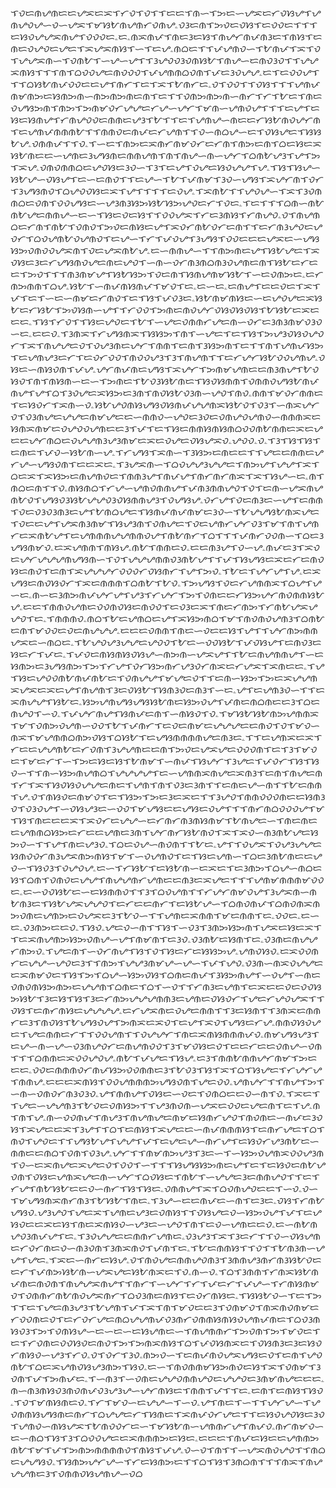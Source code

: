 ᜎᜏᜇᜈᜌᜈᜇᜇᜌᜁᜇᜁᜎᜆᜏᜎᜏᜎᜎᜇᜇᜎᜈᜑᜎᜅᜇᜑᜌᜁᜇᜆᜏᜐᜌᜎᜌᜈᜌᜏᜌᜑᜏᜑᜌᜁᜎᜋᜐᜀᜈᜌᜈᜆᜏᜈᜌۦᜏᜂᜇᜈᜎᜅᜏᜇᜏᜐᜎᜇᜏᜏᜇᜎᜎᜎᜇᜐᜏᜌᜌᜁᜈᜌᜎᜏᜏᜏᜇۦᜇۦᜈᜁᜈᜉᜎᜈᜇᜂᜇᜐᜎᜈᜌᜆᜈᜉᜈᜂᜇᜎᜈᜐᜎᜇᜈᜇᜏᜌᜏᜇᜌᜇᜎᜁᜌᜁᜈᜐᜎᜑᜎᜇᜌۦᜈᜊᜇᜎᜎᜉᜌᜈᜏᜑᜎᜀᜈᜉᜎᜁᜎᜏᜎᜌᜌᜁᜈᜑᜎᜏᜈᜀᜎᜑᜌᜑᜌᜎᜎᜂᜌᜏᜏᜂᜏᜈᜐᜀᜎᜈᜌᜑᜇᜈᜏᜂᜏᜎᜎᜌᜌᜁᜈᜐᜎᜎᜎᜈᜎᜊᜏᜏᜌᜇᜈᜏᜏᜏᜎᜉᜌᜈᜈᜊᜏᜈᜎᜉᜇᜂᜏᜌᜌۦᜇᜎᜇᜏᜏᜌᜎᜎᜎᜊᜐᜀᜈᜉᜏᜏᜇᜇᜌᜎᜈᜆᜎᜇᜎᜁᜎᜀᜈᜆᜇۦᜏᜎᜏᜏᜎᜎᜏᜐᜎᜎᜎᜌᜈᜉᜈᜋᜈᜅᜇᜐᜈᜅᜈᜑᜈᜅᜈᜅᜈᜇᜈᜎᜇᜎᜎᜏᜈᜅᜈᜅᜈᜑᜈᜆᜎᜆᜎᜀᜇᜎᜈᜇᜏᜌᜐᜅᜈᜎᜈᜅᜎᜅᜈᜋᜏᜆᜌᜌᜇᜆᜌᜑᜌᜆᜎᜋᜈᜑᜌᜈᜏᜌᜎᜎᜎᜇᜌᜎᜇᜐᜇᜐᜈᜌᜎᜆᜈᜌᜏᜏᜇᜈᜈᜇᜌᜂᜎᜀᜎᜎᜇᜎᜌᜈᜌᜑᜈᜇᜇᜆᜐᜀᜈᜏᜌᜆᜈᜎᜇᜌᜈᜉᜈᜈᜈᜀᜎᜎᜈᜈᜏᜇᜈᜉᜇᜆᜌᜈᜎᜎᜏᜑᜈᜊᜌᜑᜇᜎᜏᜐᜌᜇᜎᜐᜐᜀᜌۦᜏᜈᜈᜉᜎᜎᜏۦᜎᜑᜇᜎᜈᜅᜇᜁᜈᜆᜈᜋᜏᜆᜇᜆᜈᜎᜈᜅᜇᜈᜎᜊᜇᜐᜇᜁᜐᜀᜈᜇᜇᜑᜌᜈᜇᜂᜌᜐᜈᜇᜈᜈᜌᜈᜎᜈᜎᜈᜌᜑᜈᜑᜌᜆᜎᜊᜈᜀᜌᜂᜎᜌᜎᜅᜎᜁᜌۦᜏᜈᜏᜈᜈᜊᜇᜌᜏᜐᜇᜂᜏᜑᜎᜂᜎᜇᜌᜎᜏᜌᜇᜐᜏᜌᜌᜎᜌۦᜎᜐᜎᜐᜌᜑᜐᜀᜌᜑᜏᜐᜌᜎᜇᜑᜇᜈᜏᜎᜎᜇᜌᜑᜎᜀᜎᜉᜈᜋᜎᜂᜏᜑᜌᜐᜎᜁᜌᜆᜈᜎᜏᜆᜎᜂᜌᜐᜈᜏᜎᜊᜌᜏᜏᜐᜇᜁᜎᜌᜎᜎᜎᜎᜇᜏᜌۦᜎᜁᜈᜀᜎᜎᜌᜏᜌᜑᜎᜁᜎᜂᜏᜈᜈᜊᜇᜏᜈᜎᜏᜏᜌᜐᜇᜑᜌᜂᜈᜂᜐᜅᜐᜀᜐᜅᜌᜏᜇᜆᜎᜏᜇۦᜎᜇᜎᜎᜎᜊᜈᜑᜈᜀᜈᜀᜌᜇᜈᜈᜌᜑᜇᜑᜎᜐᜇᜏᜇᜐᜎᜎᜏᜏᜌᜁᜎᜆᜇᜂᜈᜐᜎᜆᜈᜌᜏۦᜏᜎᜈᜌᜈᜊᜇᜆᜈᜎᜈᜀᜎᜏᜈᜏᜎᜅᜏᜇᜈᜐᜇᜌᜎᜁᜏᜆᜈᜀᜏᜆᜇᜈᜎᜎᜇᜆᜈᜂᜌᜏᜇᜌᜏᜆᜎᜊᜏᜌᜈᜀᜏᜌᜈᜏᜎᜇᜌᜑᜎᜆᜎᜉᜏᜌᜎᜂᜌᜐᜎᜏᜏᜇᜇᜇᜌᜁᜇᜑᜌᜐᜐᜅᜏᜈᜏᜏᜌᜁᜈᜎᜏᜇᜌᜁᜈᜀᜌۦᜇᜑᜈᜈᜌᜑᜎᜎᜈᜅᜈᜇᜌᜎᜐᜀᜌᜇᜎᜁᜏᜐᜇᜂᜇᜆᜌᜐᜈᜏᜌᜇᜈᜇᜌᜏᜎᜑᜈᜑᜏᜆᜈᜂᜈᜊᜈᜂᜏᜌᜈᜇᜈᜎᜐᜀᜇᜆᜇᜇᜎᜅᜏᜎᜎᜎᜈᜂᜈᜋᜌᜎᜐᜀᜐᜅᜎᜏᜇᜈᜎᜐᜈᜌᜈᜋᜐᜀᜎᜑᜇᜏᜈᜅᜇۦᜇᜆᜈᜅᜈᜈᜎᜊᜌۦᜐᜀᜎᜑᜈᜉᜈᜐᜈᜉᜎᜋᜏᜎᜇۦᜇᜑᜇۦᜇᜈᜌᜎᜇᜇᜏᜇᜎᜁᜎᜉᜎᜇᜎᜑᜇᜑᜈᜋᜇᜆᜈᜏᜎᜇᜎᜐᜎᜉᜏᜂᜇۦᜐᜀᜈᜋᜈᜐᜇᜑᜇᜌᜏᜌᜇᜁᜐᜀᜇᜆᜐᜀᜎᜅᜏᜐᜈᜑᜌᜎᜎᜆᜏᜏᜎᜅᜈᜇᜈᜏᜌᜆᜏᜐᜏᜐᜏᜐᜎᜀᜐᜀᜇᜁᜇᜇᜇۦᜎᜐᜎᜆᜏᜎᜎᜐᜇᜌᜏᜇᜎᜀᜎᜑᜌᜇᜏᜈᜈᜆᜌᜇᜈᜑᜏᜆᜇᜂᜈᜂᜈᜋᜏᜂᜏᜑᜇۦᜇᜇᜏۦᜎᜂᜈᜁᜎᜆᜌᜐᜈᜁᜎᜐᜐᜅᜎᜈᜎᜑᜌᜇᜎᜇᜎᜐᜎᜅᜌᜂᜏᜐᜏᜌᜏᜆᜎᜁᜎᜈᜌᜌᜇᜏᜎᜏᜌᜂᜈᜇᜌᜆᜎᜈᜈᜎᜇᜈᜎᜂᜐᜅᜈᜎᜇᜎᜎᜈᜎᜌᜈᜉᜐᜅᜎᜇᜌᜈᜌᜂᜇᜆᜎᜇᜏᜆᜏᜏᜎᜈᜏᜏᜌᜂᜎᜂᜎᜈᜌᜈᜎᜎᜇᜆᜌᜆᜐᜀᜏᜏᜌᜈᜌۦᜏᜐᜇᜑᜈᜐᜏᜈᜎᜉᜌۦᜌᜆᜈᜉᜈᜇᜌᜐᜎᜁᜌᜆᜎᜅᜈᜋᜌᜈᜇᜇᜈᜂᜈᜌᜎᜀᜏᜐᜏᜎᜈᜎᜈᜐᜈᜑᜇᜑᜎᜅᜈᜇᜎᜀᜏᜂᜐᜀᜈᜇᜎᜐᜏᜐᜈᜈᜎᜏᜈᜈᜏᜌᜐᜀᜈᜉᜈᜌᜎᜌᜎᜊᜎᜂᜏᜌᜇᜁᜐᜅᜇᜂᜈᜎᜈᜏᜐᜀᜏᜂᜈᜑᜌᜏᜎᜈᜏۦᜈᜈᜎᜋᜏᜆᜈᜈᜇᜎᜇᜐᜏᜆᜎᜁᜈᜑᜏۦᜐᜀᜌᜏᜈᜐᜌᜐᜏᜐᜈᜉᜌᜌᜈᜁᜐᜀᜏᜎᜏᜂᜎᜑᜈᜁᜌᜆᜏᜎᜏᜂᜈᜌᜇᜌᜌᜇᜈᜋᜌᜇᜇᜑᜈᜈᜏᜑᜌᜏᜇᜂᜏᜇᜏᜈᜌᜏᜌᜈᜏᜑᜈᜈᜈᜁᜇᜐᜈᜁᜈᜋᜇᜏᜌᜏᜏᜌᜈᜇᜇᜂᜎᜉᜎᜇᜎᜐᜇᜈᜈᜐᜈᜐᜈᜊᜏᜏᜈᜀᜈᜈᜇᜁᜇᜌᜇᜇᜌᜆᜈᜊᜇᜏᜌᜌᜈᜂᜌᜂᜈᜋᜇᜁᜇᜏᜌᜇᜏᜐᜌᜁᜏۦᜌᜏᜏۦᜏۦᜎᜂᜎᜐᜎᜐᜎᜇᜈᜇᜎᜉᜏᜑᜐᜀᜈᜑᜌۦᜎᜆᜌᜐᜎᜁᜈᜑᜎᜂᜐᜅᜇᜈᜇᜇᜎᜎᜌᜇᜇᜈᜈᜇᜌᜆᜌᜑᜌᜐᜏᜈᜎᜇᜇᜁᜇۦᜎᜂᜌᜁᜈᜑᜎᜊᜏᜌᜌᜂᜌᜌᜇᜎᜈᜅᜌᜎᜌᜌᜎᜁᜎᜊᜇᜁᜎᜁᜐᜅᜇᜈᜌᜈᜏᜇᜎᜈᜈᜂᜌᜎᜈᜉᜌᜎᜈᜆᜈᜆᜈᜁᜎᜁᜎᜐᜌᜑᜇۦᜈᜎᜈᜊᜇᜈᜎᜎᜏۦᜈᜐᜈᜊᜎᜆᜌᜑᜌᜈᜏᜈᜈᜌᜎᜉᜈᜂᜈᜈᜌᜏᜎᜏᜎᜇᜈᜑᜌᜁᜈᜌᜈᜀᜏᜎᜌᜐᜏᜂᜐᜀᜌᜌᜏᜂᜏᜐᜈᜈᜌᜂᜎᜏᜌᜐᜌۦᜏᜆᜌᜎᜏᜇᜈᜂᜇᜑᜌᜎᜇᜈᜈᜎᜏᜇᜏᜂᜏᜂᜈᜂᜇᜌᜎᜀᜈᜊᜌᜇᜎᜐᜈᜉᜈᜉᜈᜋᜇᜂᜏᜑᜎᜀᜌᜌᜐᜀᜈᜁᜌᜇᜎᜏᜇᜇᜌᜎᜌᜁᜈᜂᜈᜋᜎᜐᜌᜂᜈᜎᜏᜈᜌᜇᜎᜏᜇᜌᜈᜆᜌᜆᜏᜂᜎᜋᜎᜈᜎᜌᜈᜆᜇᜁᜈᜀᜌᜎᜇᜌᜈᜈᜈᜌᜌᜈᜈᜏᜌᜎᜈᜀᜈᜆᜎᜊᜎᜎᜎᜉᜈᜆᜏᜏᜈᜑᜎᜊᜇᜂᜌᜐᜈᜋᜏۦᜇᜁᜌᜈᜈᜎᜈᜐᜌۦᜈᜀᜎᜈᜈᜇᜏۦᜇᜇᜈᜂᜌᜎᜏᜑᜌۦᜈᜉᜇᜂᜎᜁᜏᜇᜌᜆᜌᜌᜌᜈᜌᜐᜈᜑᜎᜏᜎᜌᜌᜌᜈᜈᜏᜂᜈᜀᜌᜎᜎᜉᜎᜐᜌᜐᜇᜁᜇᜆᜇᜈᜏᜐᜇᜈᜏᜎᜇᜈᜎᜁᜌᜌᜌᜆᜏᜏᜏᜆᜏᜐᜈᜆᜎᜌᜎᜅᜏۦᜎᜀᜇᜎᜌᜆᜌᜎᜌۦᜇᜁᜌᜐᜇᜈᜏᜐᜏᜆᜎᜁᜇᜈᜈᜈᜎᜊᜈᜀᜎᜀᜏۦᜎᜅᜌᜐᜎᜏᜇᜆᜌᜈᜈᜁᜎᜊᜌᜎᜌᜑᜇۦᜈᜑᜇᜂᜈᜅᜈᜉᜌᜆᜌᜎᜌᜂᜎᜆᜌᜆᜎᜅᜎᜏᜈᜇᜇᜆᜐᜅᜌᜆᜈᜏᜈᜈᜐᜀᜌۦᜇᜇᜎᜈᜈᜏᜌᜈᜇᜏᜏᜈᜏᜐᜇᜈᜏᜏᜎᜇᜏᜂᜇᜁᜎᜈᜇᜆᜈᜅᜎᜆᜈᜀᜌᜁᜌᜌᜏᜎᜇۦᜎᜈᜈᜈᜏۦᜈᜊᜎᜀᜇᜌᜈᜊᜇᜌᜎᜁᜐᜅᜈᜊᜎᜋᜎᜈᜏᜈᜏᜌᜈᜂᜎᜊᜈᜀᜇᜈᜎᜋᜏᜏᜇᜏᜇᜈᜌᜌᜌۦᜇᜇᜇᜏᜈᜈᜎᜈᜇᜑᜏᜇᜇᜐᜎᜌᜎᜎᜌᜆᜈᜅᜈᜈᜌᜁᜇᜑᜈᜊᜇۦᜎᜀᜌᜏᜌᜂᜌᜌᜇᜌᜏᜏᜎᜀᜇᜑᜏᜏᜐᜀᜎᜉᜏᜐᜌᜎᜇᜈᜏᜂᜇᜐᜇᜆᜎᜉᜇۦᜎᜉᜏᜇᜈᜐᜈᜐᜏᜐᜌᜑᜈᜅᜈᜑᜌᜁᜌᜎᜎᜀᜇᜈᜌᜈᜈᜌᜎᜑᜇᜐᜈᜅᜇᜂᜌᜐᜈᜅᜎᜅᜎᜆᜌᜎᜏᜆᜐᜅᜈᜆᜌᜂᜏᜆᜈᜁᜇᜆᜌᜁᜎᜁᜈᜇᜇۦᜎᜌᜎᜐᜇᜌᜏᜏᜈᜀᜈᜉᜈᜀᜇᜎᜏᜈᜌᜌᜎᜋᜌᜇᜏᜎᜎᜇᜈᜑᜐᜅᜎᜅᜇᜁᜌᜌᜈᜁᜌᜁᜇᜁᜇᜌᜎᜈᜌᜈᜎᜂᜇᜏᜐᜀᜎᜐᜈᜂᜏᜇᜈᜂᜎᜑᜇۦᜌᜎᜇᜌᜈᜂᜏᜑᜎᜎᜇᜁᜈᜌᜌᜎᜐᜀᜇۦᜐᜅᜌᜈᜌᜐᜌᜐᜐᜀᜈᜇᜐᜅᜏᜌᜎᜉᜈᜇᜈᜊᜈᜇᜇᜂᜎᜊᜇᜈᜌᜏᜎᜑᜏۦᜎᜉᜌᜆᜈᜌᜎᜐᜈᜉᜇᜈᜎᜑᜈᜐᜏᜎᜏۦᜎᜋᜐᜀᜐᜀᜈᜅᜌᜈᜈᜁᜎᜋᜎᜏᜈᜅᜏᜌᜈᜑᜏᜏᜎᜀᜎᜉᜈᜆᜎᜇᜏᜇᜈᜋᜇᜌᜌᜌᜇᜇᜈᜏᜎᜏᜎᜋᜏᜑᜈᜁᜎᜋᜌᜈᜈᜊᜈᜅᜏᜐᜎᜊᜐᜀᜎᜇᜌᜐᜈᜈᜈᜈᜌᜇᜈᜂᜇۦᜎᜎᜇᜌᜈᜁᜇᜁᜎᜆᜇᜇᜌᜌᜈᜀᜇᜆᜏᜈᜎᜂᜌᜌᜈᜇᜇᜈᜎᜅᜏᜇᜌᜁᜌᜇᜏᜏᜏᜈᜎᜇᜎᜂᜎᜋᜏᜇᜎᜋᜇᜆᜎᜑᜎᜅᜇᜐᜇᜐᜎᜀᜈᜋᜎᜑᜈᜉᜎᜐᜌᜆᜎᜂᜌᜇᜎᜉᜏᜆᜎᜐᜎᜐᜏᜑᜎᜎᜈᜑᜐᜅᜈᜌᜈᜊᜎᜌᜌᜌᜌᜎᜇᜑᜌᜈᜈᜁᜈᜌᜇᜁᜈᜂᜎᜇᜈᜎᜈᜌᜇᜈᜎᜆᜎᜁᜎᜐᜏᜐᜏᜌᜌᜇᜈᜇᜎᜌᜈᜎᜈᜎᜏᜂᜇᜂᜈᜎᜎᜇᜈᜇᜌᜑᜈᜎᜎᜀᜇᜈᜈᜎᜌۦᜏᜎᜈᜐᜏᜇᜈᜋᜏᜎᜇᜎᜐᜅᜎᜅᜇᜂᜇᜁᜇᜎᜎᜂᜌᜏᜎᜈᜈᜏᜏᜏᜈᜇᜇᜐᜈᜂᜏᜎᜏᜂᜏᜌᜎᜑᜏᜐᜌᜂᜇᜑᜏᜏᜎᜋᜌᜐᜇᜇᜌᜐᜇᜏᜌᜎᜎᜎᜈᜆᜈᜊᜏᜏᜏᜌᜎᜋᜎᜐᜎᜈᜇᜇᜇᜁᜎᜁᜏᜆᜇᜌᜌᜑᜇᜆᜈᜆᜈᜂᜈᜐᜈᜋᜎᜀᜈᜌᜇᜑᜎᜈᜇᜈᜇᜇᜌᜈᜈᜊᜐᜅᜇᜆᜇᜇᜌᜈᜇᜂᜈᜎᜌᜆᜈᜆᜐᜀᜈᜏᜎᜁᜎᜁᜏᜑᜈᜂᜈᜀᜌᜇᜐᜅᜏᜑᜎᜎᜌᜎᜈᜇᜌᜂᜏۦᜎᜊᜇᜏᜌᜑᜈᜏᜈᜎᜎᜀᜇۦᜌᜎᜎᜏᜌᜁᜎᜏᜌᜂᜌᜌᜇᜐᜈᜏᜏᜆᜈᜂᜌᜁᜈᜅᜈᜐᜎᜋᜎᜑᜏᜌᜈᜏᜎᜇᜎᜐᜇᜌᜈᜑᜎᜊᜇᜂᜈᜀᜈᜇᜇᜌᜏᜑᜎᜐᜏᜂᜎᜏᜌᜏᜌۦᜇᜑᜎᜆᜐᜀᜎᜇᜐᜀᜈᜑᜇᜁᜇᜎᜇᜂᜈᜅᜎᜊᜌᜑᜈᜊᜇᜐᜎᜊᜈᜎᜏᜈᜏᜇᜌᜌᜎᜈᜌᜌᜈᜆᜌᜈᜇᜇᜈᜂᜇᜁᜌᜇᜎᜎᜎᜌᜈᜋᜈᜈᜈᜋᜏᜏᜇۦᜇᜑᜏᜏᜐᜀᜇᜑᜇᜐᜈᜈᜏᜎᜎᜂᜎᜊᜏᜌᜈᜎᜎᜆᜌᜆᜈᜋᜏᜌᜎᜂᜌᜁᜈᜑᜈᜀᜈᜂᜇᜎᜐᜀᜌᜁᜌᜌᜏᜎᜇᜆᜇᜇᜈᜆᜎᜇᜐᜀᜌᜑᜎᜊᜈᜏᜈᜉᜎᜊᜈᜏᜈᜁᜈᜅᜏᜈᜇᜌᜈᜅᜇᜏᜌᜁᜇᜂᜎᜀᜏᜑᜎᜎᜌᜈᜇᜁᜈᜈᜎᜋᜇᜈᜈᜎᜇۦᜏᜏᜇۦᜇᜑᜇۦᜏᜂᜈᜅᜇᜇᜏۦᜎᜐᜏۦᜌᜇᜏᜑᜈᜎᜎᜐᜎᜑᜏᜂᜎᜂᜈᜅᜐᜅᜈᜎᜌᜁᜇᜐᜇᜁᜎᜎᜇᜁᜈᜌᜈᜅᜐᜅᜏᜈᜌᜑᜌᜎᜈᜋᜈᜎᜇᜂᜏۦᜏᜂᜈᜀᜇᜐᜈᜎᜇۦᜏᜂᜈᜇᜈᜌᜌᜆᜈᜅᜏۦᜎᜌᜇᜈᜎᜑᜏᜆᜈᜌᜎᜐᜎᜏᜎᜐᜇᜆᜇᜐᜐᜅᜌۦᜌᜈᜏᜐᜏۦᜇᜁᜏᜏᜈᜆᜇᜌᜌᜑᜌᜏᜇᜂᜎᜎᜈᜅᜎᜌᜌᜂᜈᜋᜌᜑᜌᜑᜎᜉᜎᜌᜏۦᜏᜂᜈᜑᜈᜁᜏᜌᜌᜇᜇᜁᜈᜋᜏᜇᜎᜐᜎᜅᜎᜊᜌᜑᜐᜅᜏᜐᜎᜊᜈᜇᜈᜉᜎᜂᜐᜅᜈᜌᜎᜑᜏᜌᜎᜑᜈᜇᜏᜈᜏᜈᜐᜅᜈᜅᜇᜌᜌᜈᜎᜊᜈᜇᜎᜊᜎᜑᜏᜎᜎᜆᜈᜂᜇᜌᜈᜎᜇᜁᜇᜇᜏᜇᜏᜏᜐᜅᜐᜀᜎᜂᜇᜐᜎᜐᜎᜂᜇᜆᜈᜅᜌᜌᜌᜈᜈᜂᜇᜌᜈᜇᜏᜐᜏᜆᜎᜌᜇᜆᜌᜏᜌᜁᜎᜎᜏᜐᜎᜇᜈᜆᜈᜐᜇᜌᜌᜌᜌۦᜇᜆᜌᜁᜈᜇᜏᜌᜇᜈᜈᜎᜎᜂᜇᜐᜈᜎᜎᜂᜈᜁᜇᜈᜈᜆᜇᜂᜎᜈᜏᜐᜎᜀᜌᜐᜏᜌᜎᜅᜈᜁᜇᜁᜏᜎᜇᜌᜎᜁᜏᜎᜌᜐᜇᜆᜌۦᜈᜈᜏᜐᜏᜌᜇᜎᜌᜇᜈᜈᜇᜆᜎᜎᜏᜏᜌᜈᜎᜎᜏᜌᜌᜆᜎᜈᜇᜁᜈᜐᜈᜈᜈᜉᜏۦᜈᜋᜌᜐᜌᜂᜎᜇᜌᜑᜈᜑᜌᜑᜏᜂᜈᜌᜏᜆᜇᜈᜌᜈᜏᜏᜎᜂᜎᜋᜏᜐᜇᜏᜎᜇᜇᜆᜇᜇᜏᜈᜌᜑᜏᜈᜎᜎᜎᜊᜈᜈᜇᜁᜏᜏᜌᜏᜌۦᜈᜀᜎᜉᜌᜇᜎᜐᜌۦᜇᜂᜎᜈᜈᜀᜈᜈᜌᜆᜈᜋᜎᜅᜇᜇᜇۦᜏᜏᜇᜈᜈᜈᜏᜆᜈᜉᜐᜅᜏᜏᜈᜈᜇᜂᜎᜀᜏᜂᜎᜐᜎᜁᜎᜊᜎᜐᜌᜇᜎᜆᜌᜆᜌᜎᜈᜈᜌۦᜇᜇᜇᜁᜈᜐᜎᜏᜏᜌᜈᜈᜈᜅᜌᜐᜏᜈᜎᜌᜇᜏᜏۦᜌᜈᜌᜆᜎᜎᜈᜌᜎᜅᜎᜑᜈᜑᜏᜈᜏᜆᜈᜂᜏᜂᜏۦᜌᜎᜈᜈᜌᜎᜏᜐᜇᜑᜏᜇᜎᜏᜈᜊᜇᜇᜏᜑᜈᜎᜏۦᜎᜁᜇᜎᜎᜌᜇᜑᜌᜌᜈᜂᜎᜀᜏᜇᜏᜈᜐᜅᜎᜎᜌᜂᜈᜏᜈᜑᜌᜁᜇᜏᜏᜇᜌᜇᜈᜎᜇᜎᜌۦᜈᜎᜈᜎᜌۦᜈᜑᜏᜏᜈᜉᜎᜈᜌᜂᜎᜈᜌᜈᜌᜇᜈᜋᜇᜐᜈᜆᜌᜏᜎᜈᜏᜈᜇᜑᜈᜉᜇᜂᜏᜐᜎᜁᜌᜇᜇᜁᜎᜂᜌᜎᜎᜊᜎᜇᜈᜐᜎᜁᜌᜇᜇᜑᜈᜉᜈᜈᜈᜐᜎᜇᜈᜆᜌᜇᜎᜊᜎᜈᜏᜎᜌᜏᜇᜎᜎᜌᜐᜀᜌᜎᜌᜌᜎᜉᜎᜇᜌᜇᜌᜑᜈᜆᜌᜎᜇᜐᜏᜆᜌᜂᜈᜀᜇᜑᜈᜈᜇᜇᜈᜊᜎᜏᜈᜎᜏᜂᜌۦᜌᜆᜎᜎᜈᜋᜈᜅᜌᜂᜎᜂᜇᜑᜎᜑᜐᜅᜏᜌᜈᜁᜏᜏᜌᜂᜈᜎᜏᜑᜇᜁᜈᜌᜇᜁᜌᜇᜏᜎᜏᜏᜎᜑᜎᜎᜎᜐᜌᜐᜐᜅᜈᜇᜌᜎᜇᜎᜇᜐᜏᜇᜈᜀᜌᜏᜈᜎᜏᜐᜇᜌᜈᜁᜌᜇᜈᜑᜌᜆᜎᜊᜏᜐᜇᜎᜈᜀᜎᜑᜌᜌᜇᜂᜇᜈᜈᜌᜏᜎᜎᜇᜎᜆᜌᜎᜈᜀᜐᜀᜇᜇᜏᜑᜈᜆᜎᜐᜎᜐᜇۦᜏᜈᜈᜌᜎᜁᜎᜊᜏᜈᜌᜏᜇᜇᜎᜑᜏۦᜏᜑᜎᜋᜌᜐᜈᜁᜈᜆᜈᜂᜎᜀᜐᜀᜎᜈᜇۦᜎᜂᜌᜑᜇᜇᜈᜉᜇᜑᜈᜎᜇᜂᜇۦᜏᜐᜎᜆᜈᜀᜌᜐᜏۦᜌᜂᜌᜏᜎᜌᜇᜁᜎᜌᜈᜇᜌᜂᜇᜏᜈᜐᜎᜎᜏᜐᜌᜇᜏᜑᜐᜅᜏᜌᜎᜉᜎᜇᜌᜐᜏᜇᜇᜁᜇᜐᜎᜈᜇᜁᜈᜐᜏᜑᜌᜂᜇᜑᜌᜏᜎᜈᜎᜇᜏᜑᜌᜈᜇᜇᜏۦᜇᜑᜈᜀᜈᜌᜏᜂᜈᜉᜌᜎᜇۦᜎᜂᜏᜌᜌᜇᜇᜈᜈᜆᜌᜈᜇۦᜏᜂᜌᜂᜎᜁᜎᜂᜇᜆᜎᜎᜏᜑᜏᜐᜌᜈᜇᜆᜏᜆᜈᜇᜏᜑᜈᜂᜏᜈᜎᜂᜈᜁᜈᜏᜎᜉᜈᜎᜇۦᜎᜀᜇᜈᜈᜐᜎᜎᜏᜎᜎᜀᜈᜂᜈᜑᜌᜌᜎᜌᜇۦᜎᜁᜇᜑᜈᜆᜇᜐᜌۦᜏᜎᜈᜏᜌᜇᜈᜈᜌᜏᜈᜂᜎᜂᜈᜈᜌᜂᜈᜆᜈᜂᜐᜀᜏᜇᜇᜆᜎᜉᜈᜅᜐᜀᜈᜑᜌᜁᜌᜇᜐᜀᜈᜁᜇᜎᜏۦᜈᜑᜏۦᜎᜊᜎᜂᜈᜈᜎᜆᜈᜁᜐᜀᜈᜉᜈᜇᜈᜏᜈᜎᜈᜌᜌᜁᜈᜌᜎᜎᜈᜆᜎᜑᜌᜆᜎᜆᜎᜉᜇᜆᜎᜉᜌᜑᜎᜆᜈᜐᜈᜋᜏᜎᜏᜈᜈᜆᜈᜀᜈᜏᜌᜁᜈᜆᜎᜊᜏᜂᜈᜇᜈᜐᜎᜇᜏᜆᜈᜐᜇۦᜎᜐᜐᜀᜏᜑᜎᜇᜎᜅᜎᜎᜇᜎᜌᜇᜈᜂᜌᜂᜎᜀᜌᜈᜎᜉᜎᜁᜎᜈᜎᜋᜏᜇᜇᜂᜎᜏᜈᜋᜏᜎᜈᜁᜈᜏᜈᜋᜇᜆᜏᜏᜈᜇᜏᜎᜇᜆᜏᜆᜌᜇᜈᜊᜌᜌᜈᜉᜏᜂᜈᜆᜏᜈᜈᜐᜈᜐᜏᜌᜈᜉᜈᜇᜎᜊᜏᜂᜈᜐᜏᜂᜎᜅᜎᜏᜈᜐᜌᜑᜇᜑᜇᜑᜇᜐᜌᜈᜇᜑᜎᜈᜌᜈᜈᜆᜎᜅᜏᜈᜎᜅᜎᜋᜏᜇᜎᜇᜎᜆᜏᜈᜇᜏᜏᜐᜏᜇᜈᜏᜎᜅᜎᜅᜈᜁᜈᜐᜎᜊᜎᜉᜏᜐᜈᜁᜇᜎᜏᜐᜈᜂᜇᜂᜇᜐᜏᜆᜈᜐᜏᜑᜌᜂᜎᜆᜏۦᜏᜎᜏᜆᜎᜂᜏۦᜈᜅᜏᜑᜎᜇᜈᜉᜈᜏᜌᜁᜌᜐᜇᜏᜎᜇᜈᜎᜌᜏᜈᜀᜎᜊᜇᜁᜌᜈᜏᜐᜌᜂᜈᜅᜎᜐᜏۦᜇᜑᜎᜈᜏᜈᜈᜋᜐᜅᜈᜏᜇᜐᜎᜁᜎᜏᜈᜋᜎᜂᜏᜈᜎᜉᜎᜅᜈᜉᜇۦᜎᜑᜈᜂᜎᜑᜏᜈᜇᜌᜌᜏᜈᜈᜌᜏᜇᜌᜌᜏᜇᜂᜈᜋᜈᜌᜇᜇᜇۦᜈᜑᜈᜂᜈᜐᜏᜂᜈᜏᜈᜉᜏᜂᜌᜂᜌᜑᜌᜆᜈᜐᜇᜎᜈᜈᜎᜉᜎᜎᜇۦᜇᜈᜎᜇᜈᜐᜎᜐᜏۦᜎᜏᜎᜋᜈᜐᜈᜇᜏۦᜎᜆᜎᜋᜏᜑᜇᜌᜌᜑᜎᜑᜏۦᜌᜎᜈᜇᜎᜑᜎᜎᜌᜆᜌᜑᜎᜌᜏᜈᜈᜐᜌᜐᜈᜇᜈᜆᜎᜊᜌᜌᜇᜆᜎᜐᜈᜇᜎᜁᜈᜉᜏᜆᜌᜇᜎᜎᜇᜐᜏᜌᜏᜐᜇᜂᜏᜎᜌᜈᜏᜑᜈᜐᜌᜁᜎᜀᜈᜏᜏᜆᜇᜑᜎᜋᜐᜀᜈᜑᜌᜈᜈᜆᜌᜎᜈᜉᜏۦᜈᜆᜈᜋᜏᜑᜇᜑᜈᜊᜎᜐᜎᜂᜎᜊᜏᜏᜌᜇᜇᜁᜈᜈᜈᜅᜇᜐᜇۦᜇᜇᜇᜎᜈᜉᜇᜐᜇᜇᜌᜈᜈᜅᜈᜀᜎᜋᜎᜉᜎᜅᜈᜅᜈᜈᜈᜈᜏᜎᜈᜐᜎᜉᜌۦᜏᜑᜏᜎᜈᜎᜎᜑᜌᜁᜈᜏᜌᜏᜎᜎᜈᜊᜇᜌᜌᜐᜏۦᜎᜐᜈᜅᜌᜆᜌᜑᜎᜆᜇᜐᜈᜅᜇᜎᜎᜊᜎᜐᜎᜂᜈᜊᜈᜎᜎᜎᜈᜁᜎᜈᜌᜌᜌᜈᜇᜂᜎᜏᜈᜈᜏᜐᜌᜈᜌᜑᜏᜊ
